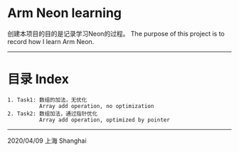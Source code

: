# Arm Neon learning

创建本项目的目的是记录学习Neon的过程。
The purpose of this project is to record how I learn Arm Neon.

---
# 目录 Index
```
1. Task1: 数组的加法，无优化
          Array add operation, no optimization 
2. Task2: 数组加法，通过指针优化
          Array add operation, optimized by pointer 
```


---
2020/04/09
上海 Shanghai
